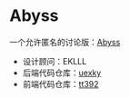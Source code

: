 # Abyss

一个允许匿名的讨论版：[Abyss](https://abyss.club)

* 设计顾问：EKLLL
* 后端代码仓库：[uexky](https://gitlab.com/abyss.club/uexky)
* 前端代码仓库：[tt392](https://gitlab.com/abyss.club/tt392)
